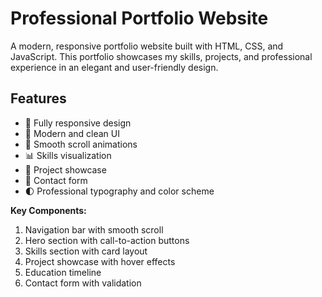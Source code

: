 # Professional Portfolio Website

A modern, responsive portfolio website built with HTML, CSS, and JavaScript. This portfolio showcases my skills, projects, and professional experience in an elegant and user-friendly design.

## Features

- 📱 Fully responsive design
- 🎨 Modern and clean UI
- 🌟 Smooth scroll animations
- 📊 Skills visualization
- 💼 Project showcase
- 📝 Contact form
- 🌓 Professional typography and color scheme

**Key Components:**
1. Navigation bar with smooth scroll
2. Hero section with call-to-action buttons
3. Skills section with card layout
4. Project showcase with hover effects
5. Education timeline
6. Contact form with validation
